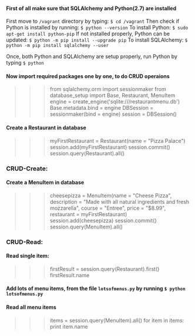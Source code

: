 #### First of all make sure that SQLAlchemy and Python(2.7) are installed
First move to `/vagrant` directory by typing: `$ cd /vagrant`
Then check if Python is installed by running: `$ python --version`
To install Python: `$ sudo apt-get install python-pip`
If not installed properly, Python can be updated: `$ python -m pip install --upgrade pip`
To install SQLAlchemy: `$ python -m pip install sqlalchemy --user`

Once, both Python and SQLAlchemy are setup properly, run Python by typing `$ python`
#### Now import required packages one by one, to do CRUD operaions

>>> from sqlalchemy.orm import sessionmaker
>>> from database_setup import Base, Restaurant, MenuItem
>>> engine = create_engine('sqlite:///restaurantmenu.db')
>>> Base.metadata.bind = engine
>>> DBSession = sessionmaker(bind = engine)
>>> session = DBSession()

#### Create a Restaurant in database

>>> myFirstRestaurant = Restaurant(name = "Pizza Palace")
>>> session.add(myFirstRestaurant)
>>> session.commit()
>>> session.query(Restaurant).all()

### CRUD-Create:
#### Create a MenuItem in database

>>> cheesepizza = MenuItem(name = "Cheese Pizza", description = "Made with all natural ingredients and fresh mozzarella", course = "Entree", price = "$8.99", restaurant = myFirstRestaurant)
>>> session.add(cheesepizza)
>>> session.commit()
>>> session.query(MenuItem).all()

### CRUD-Read:
#### Read single item:
>>> firstResult = session.query(Restaurant).first()
>>> firstResult.name

#### Add lots of menu items, from the file `lotsofmenus.py` by running `$ python lotsofmenus.py`
#### Read all menu items

>>> items = session.query(MenuItem).all()
>>> for item in items:
>>> 	print item.name

